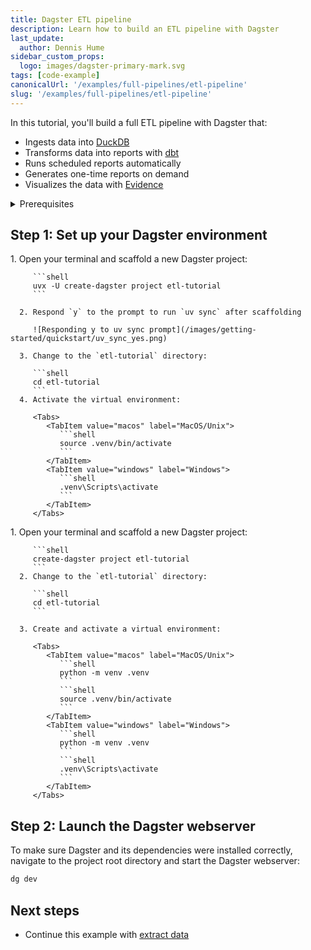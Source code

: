 ```yaml
---
title: Dagster ETL pipeline
description: Learn how to build an ETL pipeline with Dagster
last_update:
  author: Dennis Hume
sidebar_custom_props:
  logo: images/dagster-primary-mark.svg
tags: [code-example]
canonicalUrl: '/examples/full-pipelines/etl-pipeline'
slug: '/examples/full-pipelines/etl-pipeline'
---
```


In this tutorial, you'll build a full ETL pipeline with Dagster that:

- Ingests data into [DuckDB](https://duckdb.org)
- Transforms data into reports with [dbt](https://www.getdbt.com)
- Runs scheduled reports automatically
- Generates one-time reports on demand
- Visualizes the data with [Evidence](https://evidence.dev/)

<details>
  <summary>Prerequisites</summary>

To follow the steps in this guide, you'll need:

- Python 3.9+ and [`uv`](https://docs.astral.sh/uv) installed. For more information, see the [Installation guide](/getting-started/installation).
- Familiarity with Python and SQL.
- A basic understanding of data pipelines and the extract, transform, and load (ETL) process.

</details>

## Step 1: Set up your Dagster environment

<Tabs groupId="package-manager">
   <TabItem value="uv" label="uv">
      1. Open your terminal and scaffold a new Dagster project:

         ```shell
         uvx -U create-dagster project etl-tutorial
         ```

      2. Respond `y` to the prompt to run `uv sync` after scaffolding

         ![Responding y to uv sync prompt](/images/getting-started/quickstart/uv_sync_yes.png)

      3. Change to the `etl-tutorial` directory:

         ```shell
         cd etl-tutorial
         ```
      4. Activate the virtual environment:

         <Tabs>
            <TabItem value="macos" label="MacOS/Unix">
               ```shell
               source .venv/bin/activate
               ```
            </TabItem>
            <TabItem value="windows" label="Windows">
               ```shell
               .venv\Scripts\activate
               ```
            </TabItem>
         </Tabs>

   </TabItem>

   <TabItem value="pip" label="pip">
      1. Open your terminal and scaffold a new Dagster project:

         ```shell
         create-dagster project etl-tutorial
         ```
      2. Change to the `etl-tutorial` directory:

         ```shell
         cd etl-tutorial
         ```

      3. Create and activate a virtual environment:

         <Tabs>
            <TabItem value="macos" label="MacOS/Unix">
               ```shell
               python -m venv .venv
               ```
               ```shell
               source .venv/bin/activate
               ```
            </TabItem>
            <TabItem value="windows" label="Windows">
               ```shell
               python -m venv .venv
               ```
               ```shell
               .venv\Scripts\activate
               ```
            </TabItem>
         </Tabs>

   </TabItem>
</Tabs>

## Step 2: Launch the Dagster webserver

To make sure Dagster and its dependencies were installed correctly, navigate to the project root directory and start the Dagster webserver:

```bash
dg dev
```

## Next steps

- Continue this example with [extract data](/examples/full-pipelines/etl-pipeline/extract-data)
